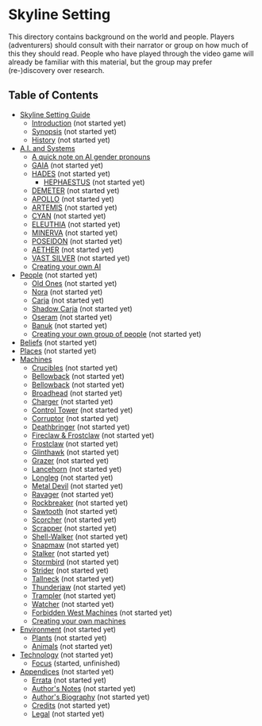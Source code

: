 # Skyline Setting

This directory contains background on the world and people.
Players (adventurers) should consult with their narrator or group on how much of this they should read.
People who have played through the video game will already be familiar with this material, but the group may prefer (re-)discovery over research.

## Table of Contents

<!-- +template files guide/setting web-table-of-contents -->

* [Skyline Setting Guide](010-front-matter.md)
  * [Introduction](015-introduction.md) (not started yet)
  * [Synopsis](020-synopsis.md) (not started yet)
  * [History](100-history.md) (not started yet)
* [A.I. and Systems](200-ai.md)
  * [A quick note on AI gender pronouns](203-ai-gender.md)
  * [GAIA](205-gaia.md) (not started yet)
  * [HADES](210-hades.md) (not started yet)
    * [HEPHAESTUS](215-hephaestus.md) (not started yet)
  * [DEMETER](220-demeter.md) (not started yet)
  * [APOLLO](225-apollo.md) (not started yet)
  * [ARTEMIS](230-artemis.md) (not started yet)
  * [CYAN](235-cyan.md) (not started yet)
  * [ELEUTHIA](240-eleuthia.md) (not started yet)
  * [MINERVA](245-minerva.md) (not started yet)
  * [POSEIDON](250-poseidon.md) (not started yet)
  * [AETHER](255-aether.md) (not started yet)
  * [VAST SILVER](260-vast-silver.md) (not started yet)
  * [Creating your own AI](280-creating-your-own.md)
* [People](300-people.md) (not started yet)
  * [Old Ones](305-old-ones.md) (not started yet)
  * [Nora](310-nora.md) (not started yet)
  * [Carja](315-carja.md) (not started yet)
  * [Shadow Carja](320-shadow-carja.md) (not started yet)
  * [Oseram](325-oseram.md) (not started yet)
  * [Banuk](330-banuk.md) (not started yet)
  * [Creating your own group of people](380-creating-your-own.md) (not started yet)
* [Beliefs](400-beliefs.md) (not started yet)
* [Places](500-places.md) (not started yet)
* [Machines](600-machines.md)
  * [Crucibles](605-crucibles.md) (not started yet)
  * [Bellowback](610-behemoth.md) (not started yet)
  * [Bellowback](612-bellowback.md) (not started yet)
  * [Broadhead](614-broadhead.md) (not started yet)
  * [Charger](616-charger.md) (not started yet)
  * [Control Tower](618-control-tower.md) (not started yet)
  * [Corruptor](620-corruptor.md) (not started yet)
  * [Deathbringer](622-deathbringer.md) (not started yet)
  * [Fireclaw & Frostclaw](626-fireclaw.md) (not started yet)
  * [Frostclaw](628-frostclaw.md) (not started yet)
  * [Glinthawk](630-glinthawk.md) (not started yet)
  * [Grazer](632-grazer.md) (not started yet)
  * [Lancehorn](634-lancehorn.md) (not started yet)
  * [Longleg](636-longleg.md) (not started yet)
  * [Metal Devil](640-metal-devil.md) (not started yet)
  * [Ravager](643-ravager.md) (not started yet)
  * [Rockbreaker](646-rockbreaker.md) (not started yet)
  * [Sawtooth](649-sawtooth.md) (not started yet)
  * [Scorcher](652-scorcher.md) (not started yet)
  * [Scrapper](655-scrapper.md) (not started yet)
  * [Shell-Walker](658-shell-walker.md) (not started yet)
  * [Snapmaw](661-snapmaw.md) (not started yet)
  * [Stalker](664-stalker.md) (not started yet)
  * [Stormbird](667-stormbird.md) (not started yet)
  * [Strider](670-strider.md) (not started yet)
  * [Tallneck](672-tallneck.md) (not started yet)
  * [Thunderjaw](675-thunderjaw.md) (not started yet)
  * [Trampler](678-trampler.md) (not started yet)
  * [Watcher](681-watcher.md) (not started yet)
  * [Forbidden West Machines](690-forbidden-west.md) (not started yet)
  * [Creating your own machines](695-creating-your-own.md)
* [Environment](700-environment.md) (not started yet)
  * [Plants](720-plants.md) (not started yet)
  * [Animals](740-animals.md) (not started yet)
* [Technology](750-technology.md) (not started yet)
  * [Focus](751-focus.md) (started, unfinished)
* [Appendices](900-appendices.md) (not started yet)
  * [Errata](940-errata.md) (not started yet)
  * [Author's Notes](950-author-notes.md) (not started yet)
  * [Author's Biography](955-author-bio.md) (not started yet)
  * [Credits](960-credits.md) (not started yet)
  * [Legal](980-legal.md) (not started yet)

<!-- -template files guide/setting web-table-of-contents -->
